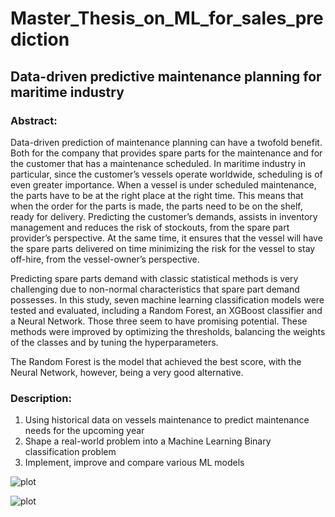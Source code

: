 # Master_Thesis_on_ML_for_sales_prediction

## Data-driven predictive maintenance planning for maritime industry 


### Abstract:
Data-driven prediction of maintenance planning can have a twofold benefit. Both for the
company that provides spare parts for the maintenance and for the customer that has a
maintenance scheduled. In maritime industry in particular, since the customer’s vessels
operate worldwide, scheduling is of even greater importance. When a vessel is under
scheduled maintenance, the parts have to be at the right place at the right time. This
means that when the order for the parts is made, the parts need to be on the shelf, ready
for delivery. Predicting the customer’s demands, assists in inventory management and
reduces the risk of stockouts, from the spare part provider’s perspective. At the same
time, it ensures that the vessel will have the spare parts delivered on time minimizing the
risk for the vessel to stay off-hire, from the vessel-owner’s perspective.

Predicting spare parts demand with classic statistical methods is very challenging due
to non-normal characteristics that spare part demand possesses. In this study, seven
machine learning classification models were tested and evaluated, including a Random
Forest, an XGBoost classifier and a Neural Network. Those three seem to have promising
potential. These methods were improved by optimizing the thresholds, balancing the
weights of the classes and by tuning the hyperparameters.

The Random Forest is the model that achieved the best score, with the Neural Network,
however, being a very good alternative.


### Description: 
1. Using historical data on vessels maintenance to predict maintenance needs for the upcoming year
2. Shape a real-world problem into a Machine Learning Binary classification problem
3. Implement, improve and compare various ML models

![plot](https://github.com/Daglassen/Thesis_on_ML_for_sales_prediction/blob/main/03._Images/plots/LLE/precision_recall_LLE.png)

![plot](https://github.com/Daglassen/Thesis_on_ML_for_sales_prediction/blob/main/03._Images/plots/thresholds/RF_default.png)

